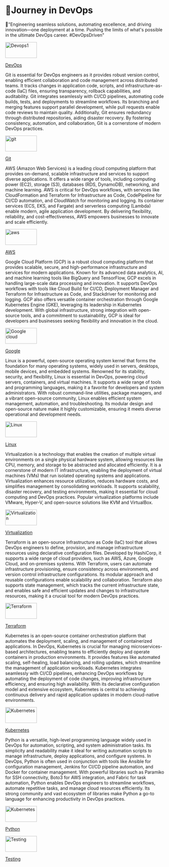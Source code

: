 🗽Journey in DevOps
=======
🚀"Engineering seamless solutions, automating excellence, and driving innovation—one deployment at a time. Pushing the limits of what's possible in the ultimate DevOps career. #DevOpsDriven"

<a href="https://github.com/abeleth/Abel.run.website-/blob/main/Devops1/README.md">
  <img src="https://github.com/user-attachments/assets/796643bc-2a54-449b-ba17-ffef71b8a2c6" alt="Devops1" width="100" height="50"> 
</a>

[DevOps](Devops1/README.md)

Git is essential for DevOps engineers as it provides robust version control, enabling efficient collaboration and code management across distributed teams. It tracks changes in application code, scripts, and infrastructure-as-code (IaC) files, ensuring transparency, rollback capabilities, and auditability. Git integrates seamlessly with CI/CD pipelines, automating code builds, tests, and deployments to streamline workflows. Its branching and merging features support parallel development, while pull requests enable code reviews to maintain quality. Additionally, Git ensures redundancy through distributed repositories, aiding disaster recovery. By fostering consistency, automation, and collaboration, Git is a cornerstone of modern DevOps practices.

<a href="https://github.com/abeleth/Abel.run.website-/blob/main/git/README.md">
  <img src="https://github.com/user-attachments/assets/19155cff-6ae9-4137-99ca-e0ed502c51e3" alt="git" width="100" height="50"> 
</a>

[Git](git/README.md)


AWS (Amazon Web Services) is a leading cloud computing platform that provides on-demand, scalable infrastructure and services to support diverse applications. It offers a wide range of tools, including computing power (EC2), storage (S3), databases (RDS, DynamoDB), networking, and machine learning. AWS is critical for DevOps workflows, with services like CloudFormation and Terraform for Infrastructure as Code, CodePipeline for CI/CD automation, and CloudWatch for monitoring and logging. Its container services (ECS, EKS, and Fargate) and serverless computing (Lambda) enable modern, agile application development. By delivering flexibility, reliability, and cost-effectiveness, AWS empowers businesses to innovate and scale efficiently.


<a href="https://github.com/abeleth/Abel.run.website-/blob/main/aws/README.md">
  <img src="https://github.com/user-attachments/assets/67b9e778-314c-4210-b769-2077b2f5351f" alt="aws" width="100" height="50"> 
</a>

[AWS](aws/README.md)

Google Cloud Platform (GCP) is a robust cloud computing platform that provides scalable, secure, and high-performance infrastructure and services for modern applications. Known for its advanced data analytics, AI, and machine learning tools like BigQuery and TensorFlow, GCP excels in handling large-scale data processing and innovation. It supports DevOps workflows with tools like Cloud Build for CI/CD, Deployment Manager and Terraform for Infrastructure as Code, and Stackdriver for monitoring and logging. GCP also offers versatile container orchestration through Google Kubernetes Engine (GKE), leveraging its leadership in Kubernetes development. With global infrastructure, strong integration with open-source tools, and a commitment to sustainability, GCP is ideal for developers and businesses seeking flexibility and innovation in the cloud.

<a href="https://github.com/abeleth/Abel.run.website-/blob/main/Google Cloud/README.md">
  <img src="https://github.com/user-attachments/assets/6a9b0a99-25ef-41cf-82e7-ad4dfaea8592" alt="Google cloud" width="100" height="50"> 
</a>

[Google](GoogleCloud/README.md)


Linux is a powerful, open-source operating system kernel that forms the foundation for many operating systems, widely used in servers, desktops, mobile devices, and embedded systems. Renowned for its stability, security, and flexibility, Linux is essential in DevOps, powering cloud servers, containers, and virtual machines. It supports a wide range of tools and programming languages, making it a favorite for developers and system administrators. With robust command-line utilities, package managers, and a vibrant open-source community, Linux enables efficient system management, automation, and troubleshooting. Its modular design and open-source nature make it highly customizable, ensuring it meets diverse operational and development needs.

<a href="https://github.com/abeleth/Abel.run.website-/blob/main/Linux/README.md">
  <img src="https://github.com/user-attachments/assets/a369b54a-29a7-4e54-93d7-02771eb0627c" alt="Linux" width="100" height="50"> 
</a>

[Linux](Linux/README.md)

Virtualization is a technology that enables the creation of multiple virtual environments on a single physical hardware system, allowing resources like CPU, memory, and storage to be abstracted and allocated efficiently. It is a cornerstone of modern IT infrastructure, enabling the deployment of virtual machines (VMs) that run isolated operating systems and applications. Virtualization enhances resource utilization, reduces hardware costs, and simplifies management by consolidating workloads. It supports scalability, disaster recovery, and testing environments, making it essential for cloud computing and DevOps practices. Popular virtualization platforms include VMware, Hyper-V, and open-source solutions like KVM and VirtualBox.

<a href="https://github.com/abeleth/Abel.run.website-/blob/main/Virtualization/README.md">
  <img src="https://github.com/user-attachments/assets/ce3efb3a-cdd3-4844-8cc2-7a46887c0048" alt="Virtualization" width="100" height="50"> 
</a>

[Virtualization](Virtualization)

Terraform is an open-source Infrastructure as Code (IaC) tool that allows DevOps engineers to define, provision, and manage infrastructure resources using declarative configuration files. Developed by HashiCorp, it supports a wide range of cloud providers, such as AWS, Azure, Google Cloud, and on-premises systems. With Terraform, users can automate infrastructure provisioning, ensure consistency across environments, and version control infrastructure configurations. Its modular approach and reusable configurations enable scalability and collaboration. Terraform also supports state management, which tracks the current infrastructure state, and enables safe and efficient updates and changes to infrastructure resources, making it a crucial tool for modern DevOps practices.

<a href="https://github.com/abeleth/Abel.run.website-/blob/main/Terraform/README.md">
  <img src="https://github.com/user-attachments/assets/cc3a69fd-dfea-4085-9cbe-2c397069c193" alt="Terraform" width="100" height="50"> 
</a>

[Terraform](Terraform/README.md)

Kubernetes is an open-source container orchestration platform that automates the deployment, scaling, and management of containerized applications. In DevOps, Kubernetes is crucial for managing microservices-based architectures, enabling teams to efficiently deploy and operate containers in production environments. It provides features like automated scaling, self-healing, load balancing, and rolling updates, which streamline the management of application workloads. Kubernetes integrates seamlessly with CI/CD pipelines, enhancing DevOps workflows by automating the deployment of code changes, improving infrastructure efficiency, and ensuring high availability. With its declarative configuration model and extensive ecosystem, Kubernetes is central to achieving continuous delivery and rapid application updates in modern cloud-native environments.

<a href="https://github.com/abeleth/Abel.run.website-/blob/main/Kubernetes/README.md">
  <img src="https://github.com/user-attachments/assets/6566fa12-f271-4dbb-b60a-db404ebbda27" alt="Kubernetes" width="100" height="50"> 
</a>

[Kubernetes](Kubernetes/README.md)


Python is a versatile, high-level programming language widely used in DevOps for automation, scripting, and system administration tasks. Its simplicity and readability make it ideal for writing automation scripts to manage infrastructure, deploy applications, and configure systems. In DevOps, Python is often used in conjunction with tools like Ansible for configuration management, Jenkins for CI/CD pipeline automation, and Docker for container management. With powerful libraries such as Paramiko for SSH connectivity, Boto3 for AWS integration, and Fabric for task automation, Python enables DevOps engineers to streamline workflows, automate repetitive tasks, and manage cloud resources efficiently. Its strong community and vast ecosystem of libraries make Python a go-to language for enhancing productivity in DevOps practices.

<a href="https://github.com/abeleth/Abel.run.website-/blob/main/Python1/README.md">
  <img src="https://github.com/user-attachments/assets/4de84534-ce4c-48fc-a44d-2b979b6b95ff" alt="Kubernetes" width="100" height="50"> 
</a>

[Python](Python1/README.md)


<a href="https://github.com/abeleth/Abel.run.website-/blob/main/Testing/README.md">
  <img src="https://github.com/user-attachments/assets/5b7c8d07-8fb6-45bb-aed6-c17ea3c893c2" alt="Testing" width="100" height="50"> 
</a>

[Testing](Testing/README.md)

















